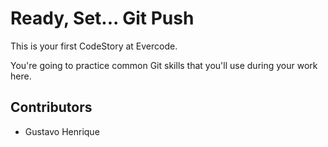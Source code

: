 
# Ready, Set... Git Push

This is your first CodeStory at Evercode.

You're going to practice common Git skills that you'll use during your work here.

## Contributors

- Gustavo Henrique

